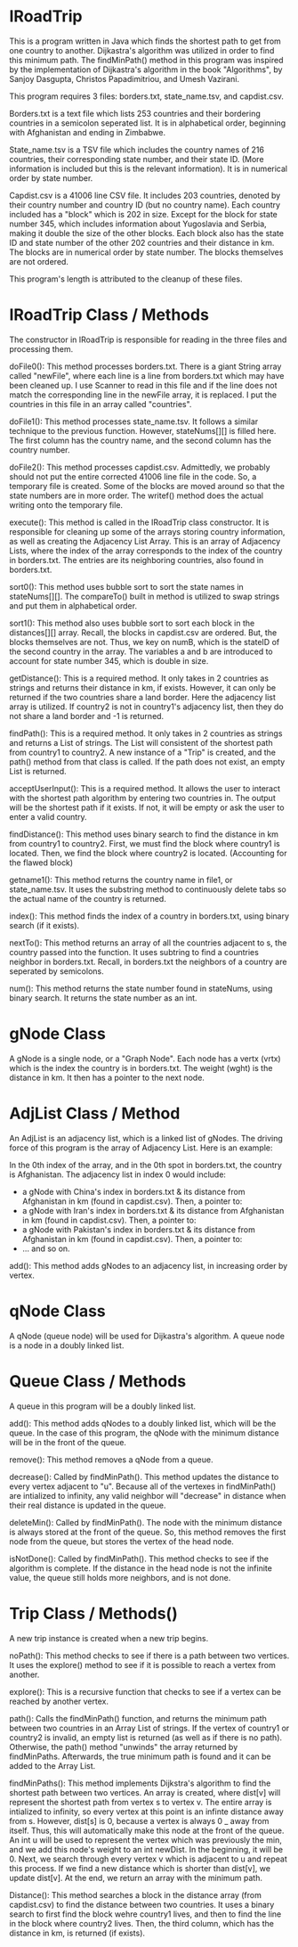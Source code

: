 # IRoadTrip

This is a program written in Java which finds the shortest path to get from one country to another. Dijkastra's algorithm was utilized in order to find this minimum path. The findMinPath() method in this program was inspired by the implementation of Dijkastra's algorithm in the book "Algorithms", by Sanjoy Dasgupta, Christos Papadimitriou, and Umesh Vazirani. 

This program requires 3 files: borders.txt, state_name.tsv, and capdist.csv. 

Borders.txt is a text file which lists 253 countries and their bordering countries in a semicolon seperated list. It is in alphabetical order, beginning with Afghanistan and ending in Zimbabwe. 

State_name.tsv is a TSV file which includes the country names of 216 countries, their corresponding state number, and their state ID. (More information is included but this is the relevant information). It is in numerical order by state number. 

Capdist.csv is a 41006 line CSV file. It includes 203 countries, denoted by their country number and country ID (but no country name). Each country included has a "block" which is 202 in size. Except for the block for state number 345, which includes information about Yugoslavia and Serbia, making it double the size of the other blocks. Each block also has the state ID and state number of the other 202 countries and their distance in km. The blocks are in numerical order by state number. The blocks themselves are not ordered. 

This program's length is attributed to the cleanup of these files. 

# IRoadTrip Class / Methods
The constructor in IRoadTrip is responsible for reading in the three files and processing them. 

doFile0(): This method processes borders.txt. There is a giant String array called "newFile", where each line is a line from borders.txt which may have been cleaned up. I use Scanner to read in this file and if the line does not match the corresponding line in the newFile array, it is replaced. I put the countries in this file in an array called "countries".

doFile1(): This method processes state_name.tsv. It follows a similar technique to the previous function. However, stateNums[][] is filled here. The first column has the country name, and the second column has the country number. 

doFile2(): This method processes capdist.csv. Admittedly, we probably should not put the entire corrected 41006 line file in the code. So, a temporary file is created. Some of the blocks are moved around so that the state numbers are in more order. The writef() method does the actual writing onto the temporary file. 

execute(): This method is called in the IRoadTrip class constructor. It is responsible for cleaning up some of the arrays storing country information, as well as creating the Adjacency List Array. This is an array of Adjacency Lists, where the index of the array corresponds to the index of the country in borders.txt. The entries are its neighboring countries, also found in borders.txt.

sort0(): This method uses bubble sort to sort the state names in stateNums[][]. The compareTo() built in method is utilized to swap strings and put them in alphabetical order. 

sort1(): This method also uses bubble sort to sort each block in the distances[][] array. Recall, the blocks in capdist.csv are ordered. But, the blocks themselves are not. Thus, we key on numB, which is the stateID of the second country in the array. The variables a and b are introduced to account for state number 345, which is double in size. 

getDistance(): This is a required method. It only takes in 2 countries as strings and returns their distance in km, if exists. However, it can only be returned if the two countries share a land border. Here the adjacency list array is utilized. If country2 is not in country1's adjacency list, then they do not share a land border and -1 is returned. 

findPath(): This is a required method. It only takes in 2 countries as strings and returns a List of strings. The List will consistent of the shortest path from country1 to country2. A new instance of a "Trip" is created, and the path() method from that class is called. If the path does not exist, an empty List is returned. 

acceptUserInput(): This is a required method. It allows the user to interact with the shortest path algorithm by entering two countries in. The output will be the shortest path if it exists. If not, it will be empty or ask the user to enter a valid country. 

findDistance(): This method uses binary search to find the distance in km from country1 to country2. First, we must find the block where country1 is located. Then, we find the block where country2 is located. (Accounting for the flawed block) 

getname1(): This method returns the country name in file1, or state_name.tsv. It uses the substring method to continuously delete tabs so the actual name of the country is returned. 

index(): This method finds the index of a country in borders.txt, using binary search (if it exists). 

nextTo(): This method returns an array of all the countries adjacent to s, the country passed into the function. It uses subtring to find a countries neighbor in borders.txt. Recall, in borders.txt the neighbors of a country are seperated by semicolons. 

num(): This method returns the state number found in stateNums, using binary search. It returns the state number as an int. 

# gNode Class
A gNode is a single node, or a "Graph Node". Each node has a vertx (vrtx) which is the index the country is in borders.txt. The weight (wght) is the distance in km. It then has a pointer to the next node. 

# AdjList Class / Method
An AdjList is an adjacency list, which is a linked list of gNodes. The driving force of this program is the array of Adjacency List. Here is an example: 

In the 0th index of the array, and in the 0th spot in borders.txt, the country is Afghanistan. The adjacency list in index 0 would include:
- a gNode with China's index in borders.txt & its distance from Afghanistan in km (found in capdist.csv). Then, a pointer to: 
- a gNode with Iran's index in borders.txt & its distance from Afghanistan in km (found in capdist.csv). Then, a pointer to:
- a gNode with Pakistan's index in borders.txt & its distance from Afghanistan in km (found in capdist.csv). Then, a pointer to:
- ... and so on.

add(): This method adds gNodes to an adjacency list, in increasing order by vertex. 

# qNode Class
A qNode (queue node) will be used for Dijkastra's algorithm. A queue node is a node in a doubly linked list. 

# Queue Class / Methods
A queue in this program will be a doubly linked list. 

add(): This method adds qNodes to a doubly linked list, which will be the queue. In the case of this program, the qNode with the minimum distance will be in the front of the queue. 

remove(): This method removes a qNode from a queue. 

decrease(): Called by findMinPath(). This method updates the distance to every vertex adjacent to "u". Because all of the vertexes in findMinPath() are intialized to infinity, any valid neighbor will "decrease" in distance when their real distance is updated in the queue. 

deleteMin(): Called by findMinPath(). The node with the minimum distance is always stored at the front of the queue. So, this method removes the first node from the queue, but stores the vertex of the head node.

isNotDone(): Called by findMinPath(). This method checks to see if the algorithm is complete. If the distance in the head node is not the infinite value, the queue still holds more neighbors, and is not done. 

# Trip Class / Methods()
A new trip instance is created when a new trip begins.

noPath(): This method checks to see if there is a path between two vertices. It uses the explore() method to see if it is possible to reach a vertex from another. 

explore(): This is a recursive function that checks to see if a vertex can be reached by another vertex. 

path(): Calls the findMinPath() function, and returns the minimum path between two countries in an Array List of strings. If the vertex of country1 or country2 is invalid, an empty list is returned (as well as if there is no path). Otherwise, the path() method "unwinds" the array returned by findMinPaths. Afterwards, the true minimum path is found and it can be added to the Array List. 

findMinPaths(): This method implements Dijkstra's algorithm to find the shortest path between two vertices. An array is created, where dist[v] will represent the shortest path from vertex s to vertex v. The entire array is intialized to infinity, so every vertex at this point is an infinte distance away from s. However, dist[s] is 0, because a vertex is always 0 _ away from itself. Thus, this will automatically make this node at the front of the queue. 
  An int u will be used to represent the vertex which was previously the min, and we add this node's weight to an int newDist. In the beginning, it will be 0. Next, we search through every vertex v which is adjacent to u and repeat this process. If we find a new distance which is shorter than dist[v], we update dist[v]. At the end, we return an array with the minimum path. 

Distance(): This method searches a block in the distance array (from capdist.csv) to find the distance between two countries. It uses a binary search to first find the block wehre country1 lives, and then to find the line in the block where country2 lives. Then, the third column, which has the distance in km, is returned (if exists). 
